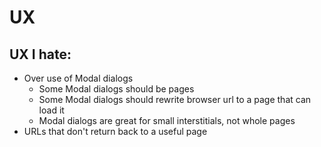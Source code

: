 # UX

## UX I hate:

* Over use of Modal dialogs
  * Some Modal dialogs should be pages
  * Some Modal dialogs should rewrite browser url to a page that can load it
  * Modal dialogs are great for small interstitials, not whole pages
* URLs that don't return back to a useful page


